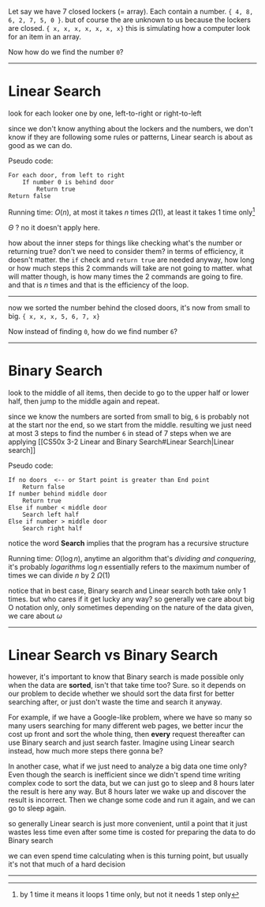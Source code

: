 Let say we have 7 closed lockers (= array). Each contain a number.
`{ 4, 8, 6, 2, 7, 5, 0 }`.
but of course the are unknown to us because the lockers are closed.
`{ x, x, x, x, x, x, x}`
this is simulating how a computer look for an item in an array.

Now how do we find the number `0`?
___

# Linear Search
look for each looker one by one, left-to-right or right-to-left

since we don't know anything about the lockers and the numbers, we don't know if they are following some rules or patterns, Linear search is about as good as we can do.

Pseudo code:
```
For each door, from left to right
	If number 0 is behind door
		Return true
Return false
```

Running time:
$O(n)$, at most it takes $n$ times
$\Omega(1)$, at least it takes 1 time only[^1]
[^1]: by 1 time it means it loops 1 time only, but not it needs 1 step only

$\Theta$ ? no it doesn't apply here.

how about the inner steps for things like checking what's the number or returning true? don't we need to consider them?
in terms of efficiency, it doesn't matter. the `if` check and `return true` are needed anyway, how long or how much steps this 2 commands will take are not going to matter.
what will matter though, is how many times the 2 commands are going to fire. and that is $n$ times and that is the efficiency of the loop.
___

now we sorted the number behind the closed doors, it's now from small to big.
`{ x, x, x, 5, 6, 7, x}`

Now instead of finding `0`, how do we find number `6`?
___

# Binary Search
look to the middle of all items, then decide to go to the upper half or lower half, then jump to the middle again and repeat.

since we know the numbers are sorted from small to big, `6` is probably not at the start nor the end, so we start from the middle.
resulting we just need at most 3 steps to find the number `6` in stead of 7 steps when we are applying [[CS50x 3-2 Linear and Binary Search#Linear Search|Linear search]]

Pseudo code:
```
If no doors  <-- or Start point is greater than End point
	Return false
If number behind middle door
	Return true
Else if number < middle door
	Search left half
Else if number > middle door
	Search right half
```
notice the word **Search** implies that the program has a recursive structure

Running time:
$O(\log{}n)$, anytime an algorithm that's *dividing and conquering*, it's probably *logarithms*
	$\log{}n$ essentially refers to the maximum number of times we can divide $n$ by 2
$\Omega(1)$

notice that in best case, Binary search and Linear search both take only 1 times.
but who cares if it get lucky any way?
so generally we care about big O notation only,
only sometimes depending on the nature of the data given, we care about $\omega$
___

# Linear Search vs Binary Search
however, it's important to know that Binary search is made possible only when the data are **sorted**, isn't that take time too?
Sure. so it depends on our problem to decide whether we should sort the data first for better searching after, or just don't waste the time and search it anyway.

For example, if we have a Google-like problem, where we have so many so many users searching for many different web pages, we better incur the cost up front and sort the whole thing, then **every** request thereafter can use Binary search and just search faster.
Imagine using Linear search instead, how much more steps there gonna be?

In another case, what if we just need to analyze a big data one time only?
Even though the search is inefficient since we didn't spend time writing complex code to sort the data, but we can just go to sleep and 8 hours later the result is here any way.
But 8 hours later we wake up and discover the result is incorrect. Then we change some code and run it again, and we can go to sleep again.

so generally Linear search is just more convenient, until a point that it just wastes less time even after some time is costed for preparing the data to do Binary search

we can even spend time calculating when is this turning point, but usually it's not that much of a hard decision
___
